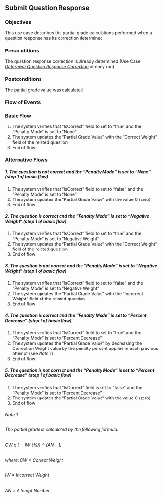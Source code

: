 ## Submit Question Response

### Objectives
This use case describes the partial grade calculations performed when a question response has its correction determined

### Preconditions
The question response correction is already determined (Use Case [*Determine Question Response Correction*](https://github.com/FieloIncentiveAutomation/fieloelr/blob/feature/elrbackend/doc/UC-ELR-0001-Determine%20Question%20Response%20Correction.md) already run)

### Postconditions
The partial grade value was calculated

### Flow of Events

### Basic Flow 
   1. The system verifies that “IsCorrect” field to set to “true” and the “Penalty Mode” is set to “None”
   2. The system updates the “Partial Grade Value” with the “Correct Weight” field of the related question
   3. End of flow
   
### Alternative Flows
##### 1. The question is not correct and the “Penalty Mode” is set to “None” (step 1 of basic flow)
   1. The system verifies that “IsCorrect” field to set to “false” and the “Penalty Mode” is set to “None”
   2. The system updates the “Partial Grade Value” with the value 0 (zero)
   3. End of flow

##### 2. The question is correct and the “Penalty Mode” is set to “Negative Weight” (step 1 of basic flow)
   1. The system verifies that “IsCorrect” field to set to “true” and the “Penalty Mode” is set to “Negative Weight”
   2. The system updates the “Partial Grade Value” with the “Correct Weight” field of the related question
   3. End of flow
 
##### 3. The question is not correct and the “Penalty Mode” is set to “Negative Weight” (step 1 of basic flow)
   1. The system verifies that “IsCorrect” field to set to “false” and the “Penalty Mode” is set to “Negative Weight”
   2. The system updates the “Partial Grade Value” with the “Incorrect Weight” field of the related question
   3. End of flow

##### 4. The question is correct and the “Penalty Mode” is set to “Percent Decrease” (step 1 of basic flow)
   1. The system verifies that “IsCorrect” field to set to “true” and the “Penalty Mode” is set to “Percent Decrease”
   2. The system updates the “Partial Grade Value” by decreasing the Correction Weight value by the penalty percent applied in each previous attempt (see *Note 1*)
   3. End of flow

##### 5. The question is not correct and the “Penalty Mode” is set to “Percent Decrease” (step 1 of basic flow)
   1. The system verifies that “IsCorrect” field is set to “false” and the “Penalty Mode” is set to “Percent Decrease”
   2. The system updates the “Partial Grade Value” with the value 0 (zero)
   3. End of flow
   
###### *Note 1*
###### The partial grade is calculated by the following formula:
######          CW x (1 - IW (%)) ⌃ (AN - 1)
###### where: 	CW = Correct Weight
###### IW = Incorrect Weight
###### AN = Attempt Number

